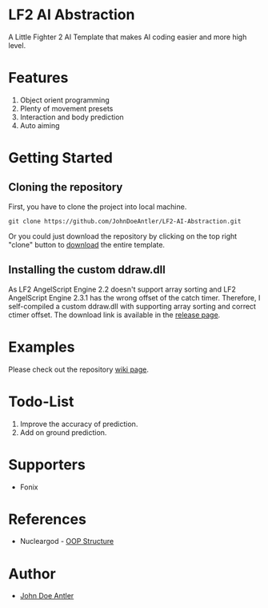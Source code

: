 # LF2 AI Abstraction

A Little Fighter 2 AI Template that makes AI coding easier and more high level.

# Features

1. Object orient programming
2. Plenty of movement presets
3. Interaction and body prediction
4. Auto aiming

# Getting Started

## Cloning the repository

First, you have to clone the project into local machine.

```
git clone https://github.com/JohnDoeAntler/LF2-AI-Abstraction.git
```

Or you could just download the repository by clicking on the top right "clone" button to [download](https://github.com/JohnDoeAntler/LF2-AI-Abstraction/archive/master.zip) the entire template.

## Installing the custom ddraw.dll

As LF2 AngelScript Engine 2.2 doesn't support array sorting and LF2 AngelScript Engine 2.3.1 has the wrong offset of the catch timer.
Therefore, I self-compiled a custom ddraw.dll with supporting array sorting and correct ctimer offset. The download link is available in the [release page](https://github.com/JohnDoeAntler/LF2-AI-Abstraction/releases/tag/1.0.0).

# Examples

Please check out the repository [wiki page](https://github.com/JohnDoeAntler/LF2-AI-Abstraction/wiki).

# Todo-List

1. Improve the accuracy of prediction.
2. Add on ground prediction.

# Supporters

* Fonix

# References

* Nucleargod - [OOP Structure](https://www.lf-empire.de/forum/showthread.php?tid=10502)

# Author

* [John Doe Antler](https://github.com/JohnDoeAntler)
